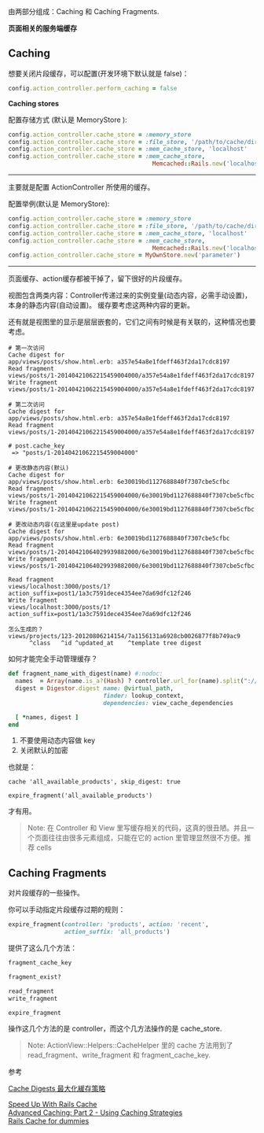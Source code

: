 由两部分组成：Caching 和 Caching Fragments.

**页面相关的服务端缓存**

## Caching

想要关闭片段缓存，可以配置(开发环境下默认就是 false)：

```ruby
config.action_controller.perform_caching = false
```

**Caching stores**

配置存储方式 (默认是 MemoryStore ):

```ruby
config.action_controller.cache_store = :memory_store
config.action_controller.cache_store = :file_store, '/path/to/cache/directory'
config.action_controller.cache_store = :mem_cache_store, 'localhost'
config.action_controller.cache_store = :mem_cache_store,
                                         Memcached::Rails.new('localhost:11211')
```

---

主要就是配置 ActionController 所使用的缓存。

配置举例(默认是 MemoryStore):

```ruby
config.action_controller.cache_store = :memory_store
config.action_controller.cache_store = :file_store, '/path/to/cache/directory'
config.action_controller.cache_store = :mem_cache_store, 'localhost'
config.action_controller.cache_store = :mem_cache_store,
                                         Memcached::Rails.new('localhost:11211')
config.action_controller.cache_store = MyOwnStore.new('parameter')
```

---

页面缓存、action缓存都被干掉了，留下很好的片段缓存。

视图包含两类内容：Controller传递过来的实例变量(动态内容，必需手动设置)，本身的静态内容(自动设置)。
缓存要考虑这两种内容的更新。

还有就是视图里的显示是层层嵌套的，它们之间有时候是有关联的，这种情况也要考虑。

```
# 第一次访问
Cache digest for
app/views/posts/show.html.erb: a357e54a8e1fdeff463f2da17cdc8197
Read fragment
views/posts/1-20140421062215459004000/a357e54a8e1fdeff463f2da17cdc8197
Write fragment
views/posts/1-20140421062215459004000/a357e54a8e1fdeff463f2da17cdc8197

# 第二次访问
Cache digest for
app/views/posts/show.html.erb: a357e54a8e1fdeff463f2da17cdc8197
Read fragment
views/posts/1-20140421062215459004000/a357e54a8e1fdeff463f2da17cdc8197

# post.cache_key
 => "posts/1-20140421062215459004000"

# 更改静态内容(默认)
Cache digest for
app/views/posts/show.html.erb: 6e30019bd1127688840f7307cbe5cfbc
Read fragment
views/posts/1-20140421062215459004000/6e30019bd1127688840f7307cbe5cfbc
Write fragment
views/posts/1-20140421062215459004000/6e30019bd1127688840f7307cbe5cfbc

# 更改动态内容(在这里是update post)
Cache digest for
app/views/posts/show.html.erb: 6e30019bd1127688840f7307cbe5cfbc
Read fragment
views/posts/1-20140421064029939882000/6e30019bd1127688840f7307cbe5cfbc
Write fragment
views/posts/1-20140421064029939882000/6e30019bd1127688840f7307cbe5cfbc

Read fragment
views/localhost:3000/posts/1?action_suffix=post1/1a3c7591dece4354ee7da69dfc12f246
Write fragment
views/localhost:3000/posts/1?action_suffix=post1/1a3c7591dece4354ee7da69dfc12f246

怎么生成的？
views/projects/123-20120806214154/7a1156131a6928cb0026877f8b749ac9
      ^class   ^id ^updated_at    ^template tree digest
```

如何才能完全手动管理缓存？

```ruby
def fragment_name_with_digest(name) #:nodoc:
  names  = Array(name.is_a?(Hash) ? controller.url_for(name).split("://").last : name)
  digest = Digestor.digest name: @virtual_path,
                           finder: lookup_context,
                           dependencies: view_cache_dependencies

  [ *names, digest ]
end
```

1. 不要使用动态内容做 key
2. 关闭默认的加密

也就是：

```
cache 'all_available_products', skip_digest: true
```

```
expire_fragment('all_available_products')
```
才有用。

> Note: 在 Controller 和 View 里写缓存相关的代码，这真的很丑陋。并且一个页面往往由很多元素组成，只能在它的 action 里管理显然很不方便。推荐 cells

## Caching Fragments

对片段缓存的一些操作。

你可以手动指定片段缓存过期的规则：

```ruby
expire_fragment(controller: 'products', action: 'recent',
                action_suffix: 'all_products')
```

提供了这么几个方法：

```ruby
fragment_cache_key

fragment_exist?

read_fragment
write_fragment

expire_fragment
```

操作这几个方法的是 controller，而这个几方法操作的是 cache_store.

> Note: ActionView::Helpers::CacheHelper 里的 cache 方法用到了 read_fragment、write_fragment 和 fragment_cache_key.

参考

[Cache Digests 最大化緩存策略](http://blog.xdite.net/posts/2012/09/02/cache-digest-new-strategy/)

[Speed Up With Rails Cache](http://rubyer.me/blog/2012/09/04/speed-up-with-rails-cache/)<br>
[Advanced Caching: Part 2 - Using Caching Strategies](http://hawkins.io/2012/07/advanced_caching_part_2-using_strategies/)<br>
[Rails Cache for dummies](http://www.codelearn.org/blog/rails-cache-with-examples)

